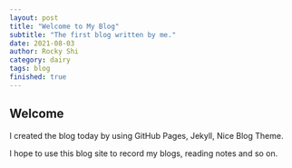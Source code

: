 ```yaml
---
layout: post
title: "Welcome to My Blog"
subtitle: "The first blog written by me."
date: 2021-08-03
author: Rocky Shi
category: dairy
tags: blog
finished: true
---
```


## Welcome

I created the blog today by using GitHub Pages, Jekyll, Nice Blog Theme.

I hope to use this blog site to record my blogs, reading notes and so on.
